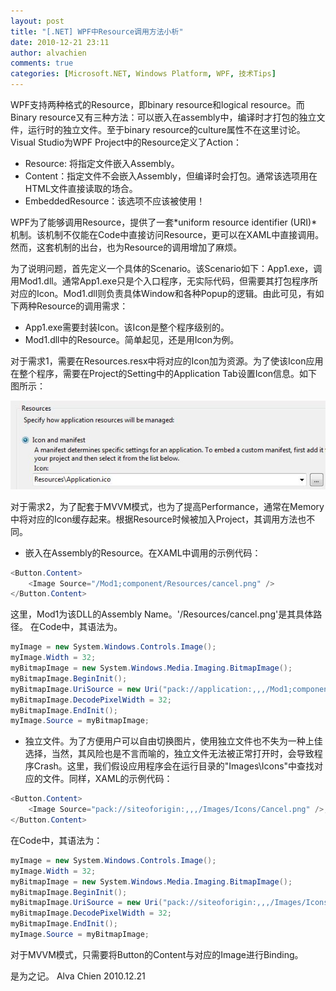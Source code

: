 ```yaml
---
layout: post
title: "[.NET] WPF中Resource调用方法小析"
date: 2010-12-21 23:11
author: alvachien
comments: true
categories: [Microsoft.NET, Windows Platform, WPF, 技术Tips]
---
```

WPF支持两种格式的Resource，即binary resource和logical resource。而Binary resource又有三种方法：可以嵌入在assembly中，编译时才打包的独立文件，运行时的独立文件。至于binary resource的culture属性不在这里讨论。Visual Studio为WPF Project中的Resource定义了Action：

- Resource: 将指定文件嵌入Assembly。
- Content：指定文件不会嵌入Assembly，但编译时会打包。通常该选项用在HTML文件直接读取的场合。
- EmbeddedResource：该选项不应该被使用！

WPF为了能够调用Resource，提供了一套*uniform resource identifier (URI)*机制。该机制不仅能在Code中直接访问Resource，更可以在XAML中直接调用。然而，这套机制的出台，也为Resource的调用增加了麻烦。

为了说明问题，首先定义一个具体的Scenario。该Scenario如下：App1.exe，调用Mod1.dll。通常App1.exe只是个入口程序，无实际代码，但需要其打包程序所对应的Icon。Mod1.dll则负责具体Window和各种Popup的逻辑。由此可见，有如下两种Resource的调用需求：
- App1.exe需要封装Icon。该Icon是整个程序级别的。
- Mod1.dll中的Resource。简单起见，还是用Icon为例。

对于需求1，需要在Resources.resx中将对应的Icon加为资源。为了使该Icon应用在整个程序，需要在Project的Setting中的Application Tab设置Icon信息。如下图所示：

![Project Setting](/assets/uploads/2010/12/Capture1.jpg)


对于需求2，为了配套于MVVM模式，也为了提高Performance，通常在Memory中将对应的Icon缓存起来。根据Resource时候被加入Project，其调用方法也不同。
- 嵌入在Assembly的Resource。在XAML中调用的示例代码：
```C#
<Button.Content>
	<Image Source="/Mod1;component/Resources/cancel.png" />
</Button.Content>
```

这里，Mod1为该DLL的Assembly Name。'/Resources/cancel.png'是其具体路径。
在Code中，其语法为。
```C#
myImage = new System.Windows.Controls.Image();
myImage.Width = 32;
myBitmapImage = new System.Windows.Media.Imaging.BitmapImage();
myBitmapImage.BeginInit();
myBitmapImage.UriSource = new Uri("pack://application:,,,/Mod1;component/Resources/cancel.png", UriKind.Absolute);
myBitmapImage.DecodePixelWidth = 32;
myBitmapImage.EndInit();
myImage.Source = myBitmapImage;
```
- 独立文件。为了方便用户可以自由切换图片，使用独立文件也不失为一种上佳选择，当然，其风险也是不言而喻的，独立文件无法被正常打开时，会导致程序Crash。这里，我们假设应用程序会在运行目录的"Images\Icons"中查找对应的文件。同样，XAML的示例代码：
```C#
<Button.Content>
	<Image Source="pack://siteoforigin:,,,/Images/Icons/Cancel.png" />;
</Button.Content>
```
在Code中，其语法为：
```C#
myImage = new System.Windows.Controls.Image();
myImage.Width = 32;
myBitmapImage = new System.Windows.Media.Imaging.BitmapImage();
myBitmapImage.BeginInit();
myBitmapImage.UriSource = new Uri("pack://siteoforigin:,,,/Images/Icons/Cancel.png", UriKind.Absolute);
myBitmapImage.DecodePixelWidth = 32;
myBitmapImage.EndInit();
myImage.Source = myBitmapImage;
```

对于MVVM模式，只需要将Button的Content与对应的Image进行Binding。

是为之记。
Alva Chien
2010.12.21
